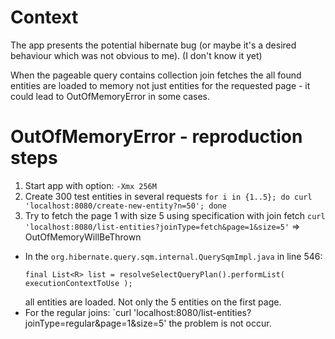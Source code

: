 # Context
The app presents the potential hibernate bug (or maybe it's a desired behaviour which was not obvious to me). (I don't know it yet)

When the pageable query contains collection join fetches the all found entities are loaded to memory not just entities for the requested page - it could lead to OutOfMemoryError in some cases. 

# OutOfMemoryError - reproduction steps
1. Start app with option: `-Xmx 256M`
2. Create 300 test entities in several requests `for i in {1..5}; do curl 'localhost:8080/create-new-entity?n=50'; done` 
3. Try to fetch the page 1 with size 5 using specification with join fetch `curl 'localhost:8080/list-entities?joinType=fetch&page=1&size=5'` => OutOfMemoryWillBeThrown
  * In the `org.hibernate.query.sqm.internal.QuerySqmImpl.java` in line 546:
      ```
      final List<R> list = resolveSelectQueryPlan().performList( executionContextToUse ); 
      ```
    all entities are loaded. Not only the 5 entities on the first page.
* For the regular joins: `curl 'localhost:8080/list-entities?joinType=regular&page=1&size=5' the problem is not occur.


